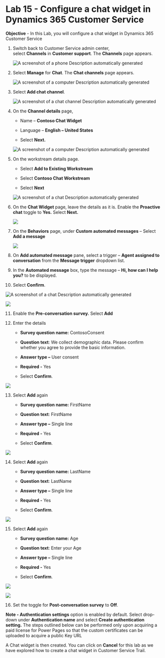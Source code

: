# Lab 15 - Configure a chat widget in Dynamics 365 Customer Service

**Objective** - In this Lab, you will configure a chat widget in Dynamics 365 Customer Service

1.  Switch back to Customer Service admin center, select **Channels** in **Customer support**.
    The **Channels** page appears.

    ![A screenshot of a phone Description automatically
generated](./media/media16/image11.png)

2.  Select **Manage** for **Chat**. The **Chat channels** page appears.

    ![A screenshot of a computer Description automatically
generated](./media/media16/image12.png)

3.  Select **Add chat channel**.

    ![A screenshot of a chat channel Description automatically
generated](./media/media16/image13.png)

4.  On the **Channel details** page,

    - Name – **Contoso Chat Widget**

    - Language – **English – United States**

    - Select **Next.**

    ![A screenshot of a computer Description automatically
generated](./media/media16/image14.png)

5.  On the workstream details page.

    - Select **Add to Existing Workstream**

    - Select **Contoso Chat Workstream**

    - Select **Next**

    ![A screenshot of a chat Description automatically
generated](./media/media16/image15.png)

6.  On the **Chat Widget** page, leave the details as it is. Enable the
    **Proactive chat** toggle to **Yes.** Select **Next.**

    ![](./media/media16/image16.png)

7.  On the **Behaviors** page, under **Custom automated messages** –
    Select **Add a message**

    ![](./media/media16/image17.png)

8.  On **Add automated message** pane, select a trigger – **Agent
    assigned to conversation** from the **Message trigger** dropdown
    list.

9.  In the **Automated message** box, type the message – **Hi, how can I
    help you?** to be displayed.

10.  Select **Confirm**.

 ![A screenshot of a chat Description automatically
generated](./media/media16/image18.png)

  ![](./media/media16/image19.png)

11.  Enable the **Pre-conversation survey.** Select **Add**

12.  Enter the details

     -  **Survey question name:** ContosoConsent

     - **Question text**: We collect demographic data. Please confirm
      whether you agree to provide the basic information.

     - **Answer type –** User consent

     - **Required -** Yes

     - Select **Confirm**.

 ![](./media/media16/image20.png)

13.  Select **Add** again

     - **Survey question name:** FirstName

     - **Question text**: FirstName

     - **Answer type –** Single line

     - **Required -** Yes

     - Select **Confirm**.

 ![](./media/media16/image21.png)

14.  Select **Add** again

     - **Survey question name:** LastName

     - **Question text**: LastName

     - **Answer type –** Single line

     - **Required -** Yes

     - Select **Confirm**.

 ![](./media/media16/image22.png)

15.  Select **Add** again

     - **Survey question name:** Age

     - **Question text**: Enter your Age

     - **Answer type –** Single line

     - **Required -** Yes

     - Select **Confirm**.

 ![](./media/media16/image23.png)

 ![](./media/media16/image24.png)

16. Set the toggle for **Post-conversation survey** to **Off**.

**Note - Authentication settings** option is enabled by default. Select
drop-down under **Authentication name** and select **Create
authentication setting.** The steps outlined below can be performed only
upon acquiring a paid license for Power Pages so that the custom
certificates can be uploaded to acquire a public Key URL

A Chat widget is then created. You can click on **Cancel** for this lab
as we have explored how to create a chat widget in Customer Service
Trail.



